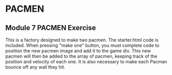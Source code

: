 # PACMEN
## Module 7 PACMEN Exercise 
This is a factory designed to make two pacmen. The starter.html code is included. When pressing "make one" button, you must complete code to position the new pacmen image and add it to the game div. This new pacmen will then be added to the array of pacmen, keeping track of the position and velocity of each one. It is also necessary to make each Pacman bounce off any wall they hit. 



